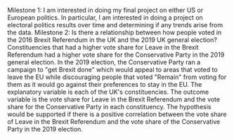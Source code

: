 Milestone 1: I am interested in doing my final project on either US or European politics. In particular, I am interested in doing a project on electoral politics results over time and determining if any trends arise from the data.
Milestone 2: Is there a relationship between how people voted in the 2016 Brexit Referendum in the UK and the 2019 UK general election? Constituencies that had a higher vote share for Leave in the Brexit Referendum had a higher vote share for the Conservative Party in the 2019 general election. In the 2019 election, the Conservative Party ran a campaign to "get Brexit done" which would appeal to areas that voted to leave the EU while discouraging people that voted "Remain" from voting for them as it would go against their preferences to stay in the EU. The explanatory variable is each of the UK's constituencies. The outcome variable is the vote share for Leave in the Brexit Referendum and the vote share for the Conservative Party in each constituency. The hypothesis would be supported if there is a positive correlation between the vote share of Leave in the Brexit Referendum and the vote share of the Conservative Party in the 2019 election.
